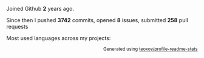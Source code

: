 Joined Github **2** years ago.

Since then I pushed **3742** commits, opened **8** issues, submitted **258** pull requests

Most used languages across my projects:


<p align="right"><sub>Generated using <a href="https://github.com/marketplace/actions/profile-readme-stats">teoxoy/profile-readme-stats</a></sub></p>
